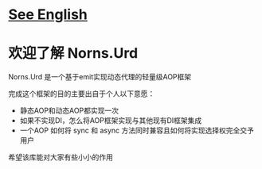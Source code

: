 # [See English](https://fs7744.github.io/Norns.Urd/index.html)

# 欢迎了解 Norns.Urd

Norns.Urd 是一个基于emit实现动态代理的轻量级AOP框架

完成这个框架的目的主要出自于个人以下意愿：

- 静态AOP和动态AOP都实现一次
- 如果不实现DI，怎么将AOP框架实现与其他现有DI框架集成
- 一个AOP 如何将 sync 和 async 方法同时兼容且如何将实现选择权完全交予用户

希望该库能对大家有些小小的作用

